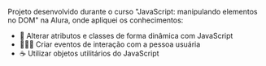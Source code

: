 Projeto desenvolvido durante o curso "JavaScript: manipulando elementos no DOM" na Alura, onde apliquei os conhecimentos:

- 💠 Alterar atributos e classes de forma dinâmica com JavaScript
- 👩🏻‍💻 Criar eventos de interação com a pessoa usuária
- ☕ Utilizar objetos utilitários do JavaScript
